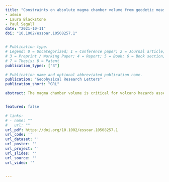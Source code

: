 ```yaml
---
title: "Constraints on absolute magma chamber volume from geodetic measurements during trapdoor faulting at Sierra Negra volcano, Galapagos"
- admin
- Laura Blackstone
- Paul Segall
date: "2021-10-11"
doi: "10.1002/essoar.10508257.1"


# Publication type.
# Legend: 0 = Uncategorized; 1 = Conference paper; 2 = Journal article;
# 3 = Preprint / Working Paper; 4 = Report; 5 = Book; 6 = Book section;
# 7 = Thesis; 8 = Patent
publication_types: ["3"]

# Publication name and optional abbreviated publication name.
publication: "Geophysical Research Letters"
publication_short: "GRL"

abstract: The magma chamber volume is critical for volcano hazards assessment and forecasting. Standard geodetic methods cannot constrain the total volume, only the volume change. Here, we show that the deformation response of the magma chamber to trapdoor faulting earthquakes in the Sierra Negra volcano, Galapagos, depends on both the absolute chamber volume and the compressibility of the magma. Bubble-free magma provides the lower limit on compressibility and an upper bound on the chamber volume of 13.6 to 20.6 km3, depending on fault dip. We estimate an upper limit on compressibility using a conduit model relating volatile content to lava fountain height, compared with observations from the 2005 eruption, constrained by volatile content of olivine melt inclusions. This yields a lower bound on chamber volume of half the upper bound. We find that the best fitting trapdoor faults are near vertical and dip steeply to the north (88 degrees).


featured: false

# links:
# - name: ""
#   url: ""
url_pdf: https://doi.org/10.1002/essoar.10508257.1
url_code: ''
url_dataset: ''
url_poster: ''
url_project: ''
url_slides: ''
url_source: ''
url_video: ''


---
```

